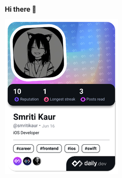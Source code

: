 ## Hi there 👋

<!--
<a href="https://app.daily.dev/smritikaur"><img src="https://api.daily.dev/devcards/v2/YGcfbvSHxyIcqLnnD0KvN.png?type=default&r=a27" width="356" alt="Smriti Kaur's Dev Card"/></a>
-->
<a href="https://app.daily.dev/smritikaur"><img src="./devcard.png" width="356" alt="Smriti Kaur's Dev Card"/></a>

<!--
**smritikaur/smritikaur** is a ✨ _special_ ✨ repository because its `README.md` (this file) appears on your GitHub profile.

Here are some ideas to get you started:

- 🔭 I’m currently working on ...
- 🌱 I’m currently learning ...
- 👯 I’m looking to collaborate on ...
- 🤔 I’m looking for help with ...
- 💬 Ask me about ...
- 📫 How to reach me: ...
- 😄 Pronouns: ...
- ⚡ Fun fact: ...
-->

